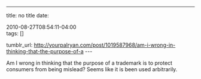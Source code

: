 ---
title: no title
date:

 2010-08-27T08:54:11-04:00  
tags:  []

tumblr_url:
http://yourpalryan.com/post/1019587968/am-i-wrong-in-thinking-that-the-purpose-of-a
\-\--

Am I wrong in thinking that the purpose of a trademark is to protect
consumers from being mislead? Seems like it is been used arbitrarily.
